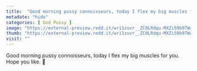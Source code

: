 ```yaml
---
title:  "Good morning pussy connoisseurs, today I flex my big muscles for you. Hope you like. 💪"
metadate: "hide"
categories: [ God Pussy ]
image: "https://external-preview.redd.it/wri1zuvr__ZC0LRdqu-MXZi59b97Wacc15Oshc1GQuc.jpg?auto=webp&s=e8b1a426ce8fc72d4fb393eb1125fdbbfc21edce"
thumb: "https://external-preview.redd.it/wri1zuvr__ZC0LRdqu-MXZi59b97Wacc15Oshc1GQuc.jpg?width=216&crop=smart&auto=webp&s=ae9d28149c5a9b6310c401c13e5df0317baec66d"
visit: ""
---
```

Good morning pussy connoisseurs, today I flex my big muscles for you. Hope you like. 💪
